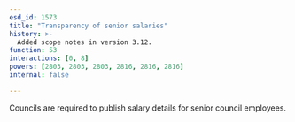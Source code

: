 ```yaml
---
esd_id: 1573
title: "Transparency of senior salaries"
history: >-
  Added scope notes in version 3.12.
function: 53
interactions: [0, 8]
powers: [2803, 2803, 2803, 2816, 2816, 2816]
internal: false

---
```


Councils are required to publish salary details for senior council employees.

